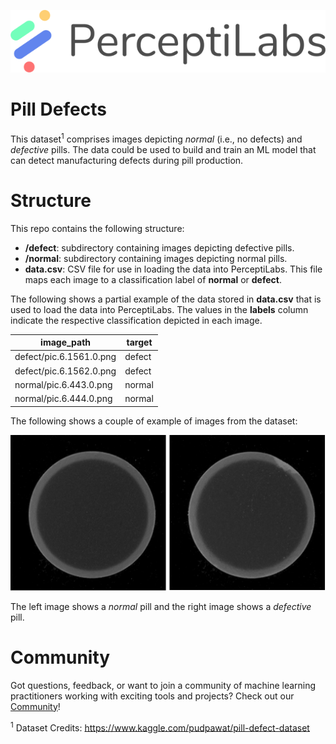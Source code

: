 <p align="center">
  <a href="https://www.perceptilabs.com">
  <img src="./pl_logo.png">
  </a>
</p>

# Pill Defects

This dataset<sup>1</sup> comprises images depicting *normal* (i.e., no defects) and *defective* pills. The data could be used to build and train an ML model that can detect manufacturing defects during pill production.

# Structure

This repo contains the following structure:

- **/defect**: subdirectory containing images depicting defective pills.
- **/normal**: subdirectory containing images depicting normal pills.
- **data.csv**: CSV file for use in loading the data into PerceptiLabs. This file maps each image to a classification label of **normal** or **defect**.

The following shows a partial example of the data stored in **data.csv** that is used to load the data into PerceptiLabs. The values in the **labels** column indicate the respective classification depicted in each image.

| **image_path** | **target** |
|------------|--------------|
| defect/pic.6.1561.0.png | defect |
| defect/pic.6.1562.0.png | defect |
| normal/pic.6.443.0.png | normal |
| normal/pic.6.444.0.png | normal |

The following shows a couple of example of images from the dataset:

<p align="center">
  <img src="./example_images.png">
</p>

The left image shows a *normal* pill and the right image shows a *defective* pill.

# Community

Got questions, feedback, or want to join a community of machine learning practitioners working with exciting tools and projects? Check out our [Community](https://forum.perceptilabs.com/)!

<sup>1</sup> Dataset Credits: https://www.kaggle.com/pudpawat/pill-defect-dataset

